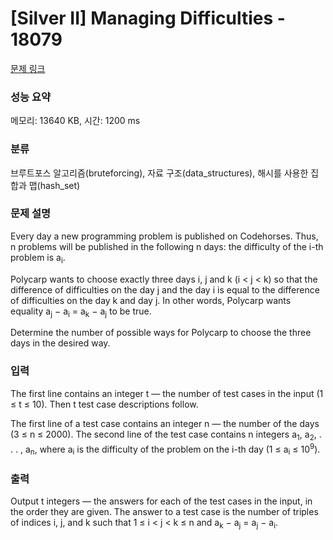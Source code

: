 # [Silver II] Managing Difficulties - 18079 

[문제 링크](https://www.acmicpc.net/problem/18079) 

### 성능 요약

메모리: 13640 KB, 시간: 1200 ms

### 분류

브루트포스 알고리즘(bruteforcing), 자료 구조(data_structures), 해시를 사용한 집합과 맵(hash_set)

### 문제 설명

<p>Every day a new programming problem is published on Codehorses. Thus, n problems will be published in the following n days: the difficulty of the i-th problem is a<sub>i</sub>.</p>

<p>Polycarp wants to choose exactly three days i, j and k (i < j < k) so that the difference of difficulties on the day j and the day i is equal to the difference of difficulties on the day k and day j. In other words, Polycarp wants equality a<sub>j</sub> − a<sub>i</sub> = a<sub>k</sub> − a<sub>j</sub> to be true.</p>

<p>Determine the number of possible ways for Polycarp to choose the three days in the desired way.</p>

### 입력 

 <p>The first line contains an integer t — the number of test cases in the input (1 ≤ t ≤ 10). Then t test case descriptions follow.</p>

<p>The first line of a test case contains an integer n — the number of the days (3 ≤ n ≤ 2000). The second line of the test case contains n integers a<sub>1</sub>, a<sub>2</sub>, . . . , a<sub>n</sub>, where a<sub>i</sub> is the difficulty of the problem on the i-th day (1 ≤ a<sub>i</sub> ≤ 10<sup>9</sup>).</p>

### 출력 

 <p>Output t integers — the answers for each of the test cases in the input, in the order they are given. The answer to a test case is the number of triples of indices i, j, and k such that 1 ≤ i < j < k ≤ n and a<sub>k</sub> − a<sub>j</sub> = a<sub>j</sub> − a<sub>i</sub>.</p>


